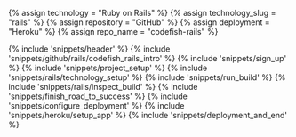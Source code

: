 {% assign technology = "Ruby on Rails" %}
{% assign technology_slug = "rails" %}
{% assign repository = "GitHub" %}
{% assign deployment = "Heroku" %}
{% assign repo_name = "codefish-rails" %}

{% include 'snippets/header' %}
{% include 'snippets/github/rails/codefish_rails_intro' %}
{% include 'snippets/sign_up' %}
{% include 'snippets/project_setup' %}
{% include 'snippets/rails/technology_setup' %}
{% include 'snippets/run_build' %}
{% include 'snippets/rails/inspect_build' %}
{% include 'snippets/finish_road_to_success' %}
{% include 'snippets/configure_deployment' %}
{% include 'snippets/heroku/setup_app' %}
{% include 'snippets/deployment_and_end' %}
